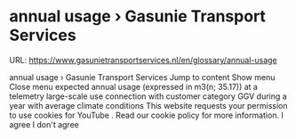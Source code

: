 # annual usage › Gasunie Transport Services

URL: https://www.gasunietransportservices.nl/en/glossary/annual-usage

annual usage › Gasunie Transport Services
Jump to content
Show menu
Close menu
expected annual usage (expressed in m3(n; 35.17)) at a
telemetry large-scale use connection
with
customer category
GGV during a year with average climate conditions
This website requests your permission to use cookies for
YouTube
. Read our
cookie policy
for more information.
I agree
I don't agree